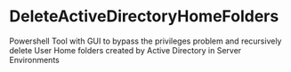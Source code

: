 # DeleteActiveDirectoryHomeFolders
Powershell Tool with GUI to bypass the privileges problem and recursively delete User Home folders created by Active Directory in Server Environments
